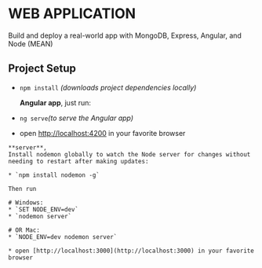 # WEB APPLICATION

Build and deploy a real-world app with MongoDB, Express, Angular, and Node (MEAN)

## Project Setup
 
  * `npm install`    *(downloads project dependencies locally)*

    **Angular app**,  just run:

   * `ng serve`*(to serve the Angular app)*
   * open [http://localhost:4200](http://localhost:4200) in your favorite browser


    **server**,   
    Install nodemon globally to watch the Node server for changes without needing to restart after making updates:

    * `npm install nodemon -g`

    Then run
    
    # Windows:
    * `SET NODE_ENV=dev`
    * `nodemon server`

    # OR Mac:
    * `NODE_ENV=dev nodemon server`

    * open [http://localhost:3000](http://localhost:3000) in your favorite browser